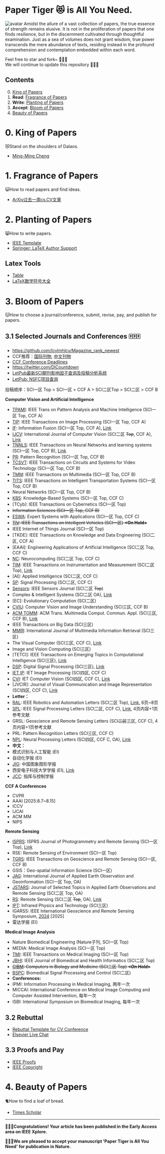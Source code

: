 # Paper Tiger :heart_eyes_cat: is All You Need.
![avatar](/paper_tiger.png)
Amidst the allure of a vast collection of papers, the true essence of strength remains elusive. 
It is not in the proliferation of papers that one finds resilience, but in the discernment cultivated through thoughtful examination. 
Just as a sea of volumes does not grant wisdom, true power transcends the mere abundance of texts, residing instead in the profound comprehension and contemplation embedded within each word.

Feel free to star and fork~ :star2::star2::star2:    
We will continue to update this repository :running::running::running:



## Contents  
0. [King of Papers](#0-King-of-Papers)
1. **Read**: [Fragrance of Papers](#1-Fragrance-of-Papers)
2. **Write**: [Planting of Papers](#2-Planting-of-Papers)
3. **Accept**: [Bloom of Papers](#3-Bloom-of-Papers)
4. [Beauty of Papers](#4-Beauty-of-Papers)






# 0. King of Papers
:heart_eyes_cat:Stand on the shoulders of Dalaos.
- [Ming-Ming Cheng](https://mmcheng.net/publications/)









# 1. Fragrance of Papers
:smiley_cat:How to read papers and find ideas.

- [ArXiv过去一周cs.CV文章](https://arxiv.org/list/cs.CV/pastweek)












# 2. Planting of Papers
:smile_cat:How to write papers.
- [IEEE Template](https://template-selector.ieee.org/secure/templateSelector/publicationType)
- [Springer: LaTeX Author Support](https://www.springernature.com/gp/authors/campaigns/latex-author-support/see-where-our-services-will-take-you/18782940)

## Latex Tools
- [Table](https://www.tablesgenerator.com/latex_tables)
- [LaTeX数学符号大全](https://blog.csdn.net/LCCFlccf/article/details/89643585)








# 3. Bloom of Papers
:kissing_cat:How to choose a journal/conference, submit, revise, pay, and publish for papers.
## 3.1 Selected Journals and Conferences :mahjong::mahjong::mahjong:
- https://github.com/lcylmhlcy/Magazine_rank_newest
- CCF推荐：[国际刊物](https://www.ccf.org.cn/Academic_Evaluation/CGAndMT/), [中文刊物](https://www.ccf.org.cn/ccftjgjxskwml/)
- [CCF Conference Deadlines](https://ccfddl.top/)
- https://twitter.com/DlCountdown
- [LetPub最新SCI期刊影响因子查询及投稿分析系统](https://www.letpub.com.cn/index.php?page=journalapp)
- [LetPub: NSFC项目查询](https://www.letpub.com.cn/index.php?page=grant)

投稿顺序：SCI一区 Top > SCI一区 > CCF A > SCI二区Top > SCI二区 > CCF B

**Computer Vision and Artificial Intelligence**
- [TPAMI](https://mc.manuscriptcentral.com/tpami-cs): IEEE Trans on Pattern Analysis and Machine Intelligence (SCI一区 Top, CCF A)
- [TIP](https://mc.manuscriptcentral.com/tip-ieee): IEEE Transactions on Image Processing (SCI一区 Top, CCF A)
- [IF](https://www.editorialmanager.com/inffus/default.aspx): Information Fusion (SCI一区 Top, CCF A), [Link](https://www.sciencedirect.com/journal/information-fusion)
- [IJCV](https://www.editorialmanager.com/visi/default.aspx): International Journal of Computer Vision (SCI二区 ~~Top~~, CCF A), [Link](https://link.springer.com/journal/11263)
- [TNNLS](https://mc.manuscriptcentral.com/tnnls): IEEE Transactions on Neural Networks and learning systems (SCI一区 Top, CCF B), [Link](https://ieeexplore.ieee.org/xpl/RecentIssue.jsp?punumber=5962385)
- [PR](https://www.editorialmanager.com/pr/default1.aspx): Pattern Recognition (SCI一区 Top, CCF B)
- [TCSVT](https://mc.manuscriptcentral.com/tcsvt): IEEE Transactions on Circuits and Systems for Video Technology (SCI一区 Top, CCF B)
- [TMM](https://mc.manuscriptcentral.com/tmm-ieee): IEEE Transactions on Multimedia (SCI一区 Top, CCF B)
- [TITS](https://mc.manuscriptcentral.com/t-its): IEEE Transactions on Intelligent Transportation Systems (SCI一区 Top, CCF B)
- Neural Networks (SCI一区 Top, CCF B)
- [KBS](https://www.editorialmanager.com/knosys/default2.aspx): Knowledge-Based Systems (SCI一区 Top, CCF C)
- [TCyb]: IEEE Transactions on Cybernetics (SCI一区 Top)
- ~~Information Sciences (SCI一区 Top, CCF B)~~
- [ESWA](https://www2.cloud.editorialmanager.com/eswa/default2.aspx): Expert Systems with Applications (SCI一区 Top, CCF C)
- ~~[TIV](https://mc.manuscriptcentral.com/t-iv): IEEE Transactions on Intelligent Vehicles (SCI一区) **\<On Hold\>**~~
- IEEE Internet of Things Journal (SCI一区 Top)
- [TKDE]: IEEE Transactions on Knowledge and Data Engineering (SCI二区, CCF A)
- [EAAI]: Engineering Applications of Artificial Intelligence (SCI二区 Top, CCF C)
- [NC](https://www2.cloud.editorialmanager.com/neucom/default2.aspx): Neurocomputing (SCI二区 Top, CCF C)
- [TIM](https://www.editorialmanager.com/tim/default.aspx): IEEE Transactions on Instrumentation and Measurement (SCI二区 Top), [Link](https://ieeexplore.ieee.org/xpl/RecentIssue.jsp?punumber=19)
- [AI]: Applied Intelligence (SCI二区, CCF C)
- [SP](https://www2.cloud.editorialmanager.com/sigpro/default2.aspx): Signal Processing (SCI二区, CCF C)
- [Sensors](https://mc.manuscriptcentral.com/sensors): IEEE Sensors Journal (SCI二区 ~~Top~~)
- Complex & Intelligent Systems (SCI二区 OA), [Link](https://link.springer.com/journal/40747)
- [EC]: Evolutionary Computation (SCI二区)
- [CVIU](https://www.sciencedirect.com/journal/computer-vision-and-image-understanding): Computer Vision and Image Understanding (SCI三区, CCF B)
- [ACM TOMM](https://mc.manuscriptcentral.com/tomm): ACM Trans. Multimedia Comput. Commun. Appl. (SCI三区, CCF B), [Link](https://dl.acm.org/journal/tomm)
- IEEE Transactions on Big Data (SCI三区)
- [MMIR](https://www2.cloud.editorialmanager.com/mmir/default2.aspx): International Journal of Multimedia Information Retrieval (SCI三区)
- The Visual Computer (SCI三区, CCF C), [Link](https://link.springer.com/journal/371/volumes-and-issues)
- Image and Vision Computing (SCI三区)
- [TETCI]: IEEE Transactions on Emerging Topics in Computational Intelligence (SCI三区), [Link](https://ieeexplore.ieee.org/xpl/RecentIssue.jsp?punumber=7433297)
- [DSP](https://www.editorialmanager.com/dsp/default.aspx): Digital Signal Processing (SCI三区), [Link](https://www.sciencedirect.com/journal/digital-signal-processing)
- [IET IP](https://mc.manuscriptcentral.com/theiet-ipr): IET Image Processing (SCI四区, CCF C)
- [CVI](https://mc.manuscriptcentral.com/theiet-cvi): IET Computer Vision (SCI四区, CCF C), [Link](https://ietresearch.onlinelibrary.wiley.com/journal/17519640)
- [JVCIR]: Journal of Visual Communication and Image Representation (SCI四区, CCF C), [Link](https://www.sciencedirect.com/journal/journal-of-visual-communication-and-image-representation)
- **Letter：**
- [RAL](https://ras.papercept.net/journals/ral/scripts/login.pl): IEEE Robotics and Automation Letters (SCI二区 Top), [Link](https://ieeexplore.ieee.org/xpl/RecentIssue.jsp?punumber=7083369), 6页~8页
- [SPL](https://mc.manuscriptcentral.com/sps-ieee): IEEE Signal Processing Letters (SCI二区, CCF C), [Link](https://ieeexplore.ieee.org/xpl/aboutJournal.jsp?punumber=97), 4页内容+1页参考文献
- GRSL: Geoscience and Remote Sensing Letters (SCI~~二区~~三区, CCF C), 4页内容+1页参考文献
- PRL: Pattern Recognition Letters (SCI三区, CCF C)
- [NPL](https://www.editorialmanager.com/nepl/default.aspx): Neural Processing Letters (SCI四区, CCF C, OA), [Link](https://link.springer.com/journal/11063)
- **中文：**
- 模式识别与人工智能 (EI)
- 自动化学报 (EI)
- [JIG](http://www.cjig.cn/jig/ch/index.aspx): 中国图象图形学报
- 西安电子科技大学学报 (EI), [Link](https://journal.xidian.edu.cn/xdxb/CN/1001-2400/home.shtml)
- [JCC](https://www.jc2.org.cn/CN/volumn/current.shtml): 指挥与控制学报

**CCF A Conferences**
- CVPR
- AAAI [2025:8.7~8.15]
- ICCV
- IJCAI
- ACM MM
- NIPS



**Remote Sensing**
- [ISPRS](https://www2.cloud.editorialmanager.com/photo/default2.aspx): ISPRS Journal of Photogrammetry and Remote Sensing (SCI一区 Top), [Link](https://www.sciencedirect.com/journal/isprs-journal-of-photogrammetry-and-remote-sensing)
- RSE: Remote Sensing of Environment (SCI一区 Top)
- [TGRS](https://mc.manuscriptcentral.com/tgrs): IEEE Transactions on Geoscience and Remote Sensing (SCI一区, CCF B)
- GSIS：Geo-spatial Information Science (SCI一区)
- [JAG](https://www2.cloud.editorialmanager.com/jag/default2.aspx): International Journal of Applied Earth Observation and Geoinformation (SCI一区 Top, OA)
- [JSTARS](https://mc.manuscriptcentral.com/jstars): Journal of Selected Topics in Applied Earth Observations and Remote Sensing (SCI二区 Top, OA)
- [RS](https://susy.mdpi.com/user/manuscripts/upload/89796d1ea0142843673d53fa4dce5d85?&journal=remotesensing): Remote Sensing (SCI二区 ~~Top~~, OA), [Link](https://www.mdpi.com/journal/remotesensing)
- [IPT](https://www2.cloud.editorialmanager.com/infphy/default2.aspx): Infrared Physics and Technology (SCI三区)
- IGARSS: IEEE International Geoscience and Remote Sensing Symposium, [2024](https://2024.ieeeigarss.org/index.php#welcome) [2025]
- 雷达学报 (EI)


**Medical Image Analysis**
- Nature Biomedical Engineering (Nature子刊, SCI一区 Top)
- MEDIA: Medical Image Analysis (SCI一区 Top)
- [TMI](https://mc.manuscriptcentral.com/tmi-ieee): IEEE Transactions on Medical Imaging (SCI一区 Top)
- [JBHI](https://mc.manuscriptcentral.com/jbhi-embs): IEEE Journal of Biomedical and Health Informatics (SCI二区 Top)
- ~~[CIBM](https://www2.cloud.editorialmanager.com/cibm/default2.aspx): Computers in Biology and Medicine (SCI二区 Top) _**\<On Hold\>**_~~
- [BSPC](https://www2.cloud.editorialmanager.com/bspc/default2.aspx): Biomedical Signal Processing and Control (SCI二区)
- **Conferences:**
- IPMI: Information Processing in Medical Imaging, 两年一次
- MICCAI: International Conference on Medical Image Computing and Computer Assisted Intervention, 每年一次
- ISBI: International Symposium on Biomedical Imaging, 每年一次  


## 3.2 Rebuttal
- [Rebuttal Template for CV Conference](https://github.com/guanyingc/cv_rebuttal_template)
- [Elsevier Live Chat](https://service.elsevier.com/app/chat/chat_launch/supporthub/publishing/#opennewwindow)


## 3.3 Proofs and Pay 
- [IEEE Proofs](https://authorgateway.ieee.org/ag/public/landing.jsp)
- [IEEE Copyright](https://roa.copyright.com/rs-ui-web/manage_account/orders/view-search)




# 4. Beauty of Papers
:cat2:How to find a loaf of bread.
- [Times Scholar](https://www.sdxz2050.com/)


------

**:clap::clap::clap:Congratulations! Your article has been published in the Early Access area on IEEE Xplore.**

**:clap::clap::clap:We are pleased to accept your manuscript 'Paper Tiger is All You Need' for publication in Nature.**
